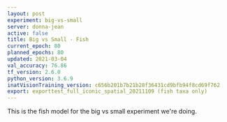 ```yaml
---
layout: post
experiment: big-vs-small
server: donna-jean
active: false
title: Big vs Small - Fish
current_epoch: 80
planned_epochs: 80
updated: 2021-03-04
val_accuracy: 76.86
tf_version: 2.6.0
python_version: 3.6.9
inatVisionTraining_version: c656b201b7b21b28f36431cd9bfb94f8cd69f762
export: exporttest_full_iconic_spatial_20211109 (fish taxa only)
---
```


This is the fish model for the big vs small experiment we're doing.

